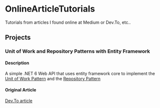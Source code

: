 # OnlineArticleTutorials
Tutorials from articles I found online at Medium or Dev.To, etc..

## Projects
### Unit of Work and Repository Patterns with Entity Framework
#### Description
A simple .NET 6 Web API that uses entity framework core to implement the [Unit of Work Pattern](https://docs.microsoft.com/en-us/aspnet/mvc/overview/older-versions/getting-started-with-ef-5-using-mvc-4/implementing-the-repository-and-unit-of-work-patterns-in-an-asp-net-mvc-application#creating-the-unit-of-work-class) and the [Repository Pattern](https://docs.microsoft.com/en-us/dotnet/architecture/microservices/microservice-ddd-cqrs-patterns/infrastructure-persistence-layer-design#the-repository-pattern) 
#### Original Article
[Dev.To article](https://dev.to/moe23/step-by-step-repository-pattern-and-unit-of-work-with-asp-net-core-5-3l92)